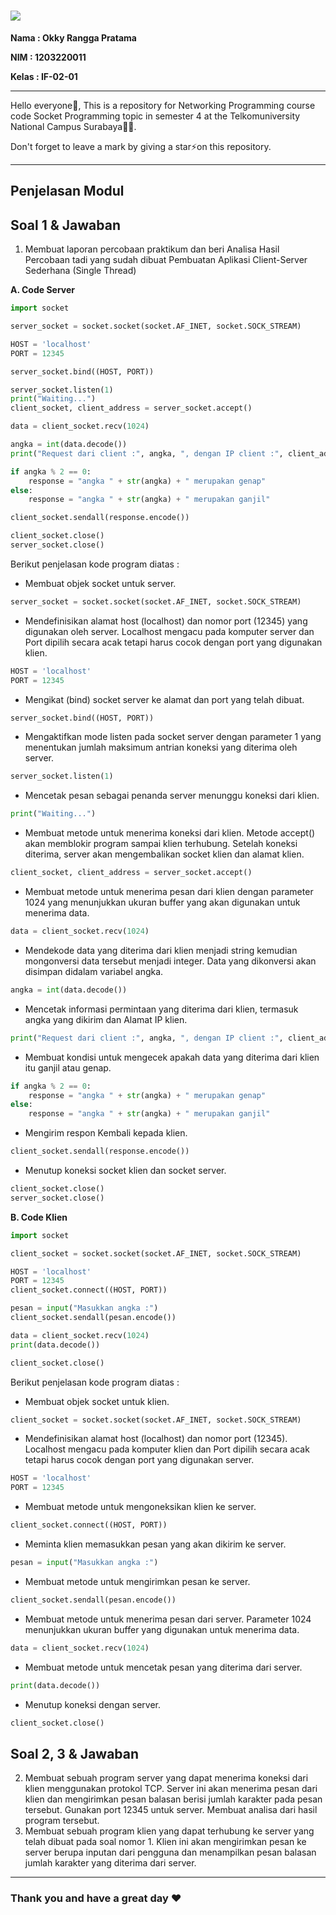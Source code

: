 <h1 align="left">
    <img src="https://readme-typing-svg.herokuapp.com/?font=Righteous&size=35&color=F7AA00&center=false&vCenter=true&width=800&height=70&duration=4000&pause=500&lines=⚡+Welcome+to+My+Repository+⚡;+Network+Programming+Socket+😁;"/>
</h1>
<p><strong>Nama : Okky Rangga Pratama</strong></p>
<p><strong>NIM : 1203220011</strong></p>
<p><strong>Kelas : IF-02-01</strong></p>

<hr>

<p>Hello everyone👋, This is a repository for Networking Programming course code Socket Programming topic in semester 4 at the Telkomuniversity National Campus Surabaya🧑‍💻.</p>
<p>Don't forget to leave a mark by giving a star⚡on this repository.</p>

<hr>

<h2>Penjelasan Modul</h2>

## Soal 1 & Jawaban
1.	Membuat laporan percobaan praktikum dan beri Analisa Hasil Percobaan tadi yang sudah dibuat Pembuatan Aplikasi Client-Server Sederhana (Single Thread)

**A. Code Server**
```python
import socket 

server_socket = socket.socket(socket.AF_INET, socket.SOCK_STREAM) 

HOST = 'localhost' 
PORT = 12345 

server_socket.bind((HOST, PORT)) 

server_socket.listen(1) 
print("Waiting...") 
client_socket, client_address = server_socket.accept() 

data = client_socket.recv(1024) 

angka = int(data.decode()) 
print("Request dari client :", angka, ", dengan IP client :", client_address) 

if angka % 2 == 0: 
    response = "angka " + str(angka) + " merupakan genap" 
else: 
    response = "angka " + str(angka) + " merupakan ganjil"

client_socket.sendall(response.encode()) 

client_socket.close() 
server_socket.close()
```
Berikut penjelasan kode program diatas :

- Membuat objek socket untuk server.
```python
server_socket = socket.socket(socket.AF_INET, socket.SOCK_STREAM)
``` 
- Mendefinisikan alamat host (localhost) dan nomor port (12345) yang digunakan oleh server. Localhost mengacu pada komputer server dan Port dipilih secara acak tetapi harus cocok dengan port yang digunakan klien.
```python
HOST = 'localhost' 
PORT = 12345
``` 
- Mengikat (bind) socket server ke alamat dan port yang telah dibuat.
```python
server_socket.bind((HOST, PORT)) 
```
- Mengaktifkan mode listen pada socket server dengan parameter 1 yang menentukan jumlah maksimum antrian koneksi yang diterima oleh server.
```python
server_socket.listen(1) 
```
- Mencetak pesan sebagai penanda server menunggu koneksi dari klien.
```python
print("Waiting...") 
```
- Membuat metode untuk menerima koneksi dari klien. Metode accept() akan memblokir program sampai klien terhubung. Setelah koneksi diterima, server akan mengembalikan socket klien dan alamat klien.
```python
client_socket, client_address = server_socket.accept() 
```
- Membuat metode untuk menerima pesan dari klien dengan parameter 1024 yang menunjukkan ukuran buffer yang akan digunakan untuk menerima data.
```python
data = client_socket.recv(1024) 
```
- Mendekode data yang diterima dari klien menjadi string kemudian mongonversi data tersebut menjadi integer. Data yang dikonversi akan disimpan didalam variabel angka.
```python
angka = int(data.decode())
```
- Mencetak informasi permintaan yang diterima dari klien, termasuk angka yang dikirim dan Alamat IP klien.
```python
print("Request dari client :", angka, ", dengan IP client :", client_address) 
```
- Membuat kondisi untuk mengecek apakah data yang diterima dari klien itu ganjil atau genap.
```python
if angka % 2 == 0: 
    response = "angka " + str(angka) + " merupakan genap" 
else: 
    response = "angka " + str(angka) + " merupakan ganjil"
```
- Mengirim respon Kembali kepada klien.
```python
client_socket.sendall(response.encode())
```
- Menutup koneksi socket klien dan socket server.
```python
client_socket.close() 
server_socket.close()
```

**B. Code Klien**
```python
import socket 

client_socket = socket.socket(socket.AF_INET, socket.SOCK_STREAM) 

HOST = 'localhost' 
PORT = 12345 
client_socket.connect((HOST, PORT)) 

pesan = input("Masukkan angka :") 
client_socket.sendall(pesan.encode()) 

data = client_socket.recv(1024) 
print(data.decode()) 

client_socket.close()
```
Berikut penjelasan kode program diatas :

- Membuat objek socket untuk klien.
```python
client_socket = socket.socket(socket.AF_INET, socket.SOCK_STREAM)
``` 
- Mendefinisikan alamat host (localhost) dan nomor port (12345). Localhost mengacu pada komputer klien dan Port dipilih secara acak tetapi harus cocok dengan port yang digunakan server.
```python
HOST = 'localhost' 
PORT = 12345
``` 
- Membuat metode untuk mengoneksikan klien ke server.
```python
client_socket.connect((HOST, PORT)) 
```
- Meminta klien memasukkan pesan yang akan dikirim ke server.
```python
pesan = input("Masukkan angka :")
``` 
- Membuat metode untuk mengirimkan pesan ke server.
```python
client_socket.sendall(pesan.encode())
``` 
- Membuat metode untuk menerima pesan dari server. Parameter 1024 menunjukkan ukuran buffer yang digunakan untuk menerima data.
```python
data = client_socket.recv(1024)
``` 
- Membuat metode untuk mencetak pesan yang diterima dari server.
```python
print(data.decode())
``` 
- Menutup koneksi dengan server.
```python
client_socket.close()
```

## Soal 2, 3 & Jawaban
2.	Membuat sebuah program server yang dapat menerima koneksi dari klien menggunakan protokol TCP. Server ini akan menerima pesan dari klien dan mengirimkan pesan balasan berisi jumlah karakter pada pesan tersebut. Gunakan port 12345 untuk server. Membuat analisa dari hasil program tersebut.
3.	Membuat sebuah program klien yang dapat terhubung ke server yang telah dibuat pada soal nomor 1. Klien ini akan mengirimkan pesan ke server berupa inputan dari pengguna dan menampilkan pesan balasan jumlah karakter yang diterima dari server. 


<hr>

<h3 align="left">Thank you and have a great day ❤</h3>
